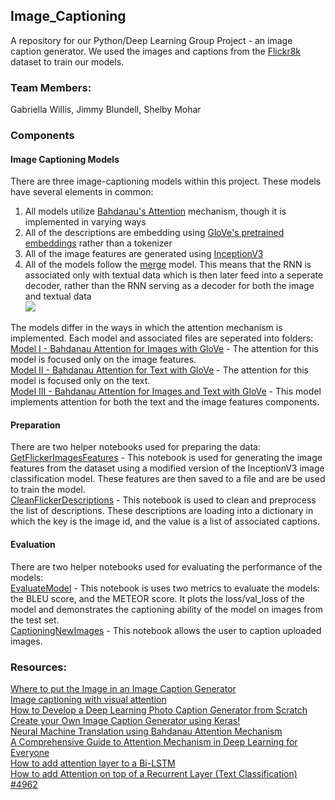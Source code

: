 ## Image_Captioning
A repository for our Python/Deep Learning Group Project - an image caption generator. We used the images and captions from the [Flickr8k](https://github.com/jbrownlee/Datasets/releases) dataset to train our models.<br>

### Team Members:
Gabriella Willis, Jimmy Blundell, Shelby Mohar

### Components
#### Image Captioning Models
There are three image-captioning models within this project. These models have several elements in common:<br>
1) All models utilize [Bahdanau's Attention](https://arxiv.org/abs/1409.0473) mechanism, though it is implemented in varying ways<br>
2) All of the descriptions are embedding using [GloVe's pretrained embeddings](https://nlp.stanford.edu/projects/glove/) rather than a tokenizer<br>
3) All of the image features are generated using [InceptionV3](https://keras.io/api/applications/inceptionv3/)<br>
4) All of the models follow the [merge](https://arxiv.org/abs/1708.02043) model. This means that the RNN is associated only with textual data which is then later feed into a seperate decoder, rather than the RNN serving as a decoder for both the image and textual data <br>
![](https://3qeqpr26caki16dnhd19sv6by6v-wpengine.netdna-ssl.com/wp-content/uploads/2017/09/Schematic-of-the-Merge-Model-For-Image-Captioning.png)<br>

The models differ in the ways in which the attention mechanism is implemented. Each model and associated files are seperated into folders:<br>
[Model I - Bahdanau Attention for Images with GloVe](https://github.com/smgbx/Image_Captioning/tree/main/Model%20I%20-%20Bahdanau%20Attention%20for%20Images%20with%20GloVe) - The attention for this model is focused only on the image features. <br>
[Model II - Bahdanau Attention for Text with GloVe](https://github.com/smgbx/Image_Captioning/tree/main/Model%20II%20-%20Bahdanau%20Attention%20for%20Text%20with%20GloVe) - The attention for this model is focused only on the text. <br>
[Model III - Bahdanau Attention for Images and Text with GloVe](https://github.com/smgbx/Image_Captioning/tree/main/Model%20III%20-%20Bahdanau%20Attention%20for%20Images%20and%20Text%20with%20GloVe) - This model implements attention for both the text and the image features components.<br>

#### Preparation
There are two helper notebooks used for preparing the data:<br>
[GetFlickerImagesFeatures](https://github.com/smgbx/Image_Captioning/blob/main/GetFlickerImagesFeatures.ipynb) - This notebook is used for generating the image features from the dataset using a modified version of the InceptionV3 image classification model. These features are then saved to a file and are be used to train the model. <br>
[CleanFlickerDescriptions](https://github.com/smgbx/Image_Captioning/blob/main/CleanFlickerDescriptions.ipynb) - This notebook is used to clean and preprocess the list of descriptions. These descriptions are loading into a dictionary in which the key is the image id, and the value is a list of associated captions.<br>

#### Evaluation
There are two helper notebooks used for evaluating the performance of the models:<br>
[EvaluateModel](https://github.com/smgbx/Image_Captioning/blob/main/EvaluateModel.ipynb) - This notebook is uses two metrics to evaluate the models: the BLEU score, and the METEOR score. It plots the loss/val_loss of the model and demonstrates the captioning ability of the model on images from the test set.<br>
[CaptioningNewImages](https://github.com/smgbx/Image_Captioning/blob/main/CaptioningNewImages.ipynb) - This notebook allows the user to caption uploaded images.<br>

### Resources:
[Where to put the Image in an Image Caption Generator](https://arxiv.org/abs/1703.09137)<br>
[Image captioning with visual attention](https://colab.research.google.com/github/tensorflow/docs/blob/master/site/en/tutorials/text/image_captioning.ipynb)<br>
[How to Develop a Deep Learning Photo Caption Generator from Scratch](https://machinelearningmastery.com/develop-a-deep-learning-caption-generation-model-in-python/)<br>
[Create your Own Image Caption Generator using Keras!](https://www.analyticsvidhya.com/blog/2020/11/create-your-own-image-caption-generator-using-keras/)<br>
[Neural Machine Translation using Bahdanau Attention Mechanism](https://medium.com/analytics-vidhya/neural-machine-translation-using-bahdanau-attention-mechanism-d496c9be30c3)<br>
[A Comprehensive Guide to Attention Mechanism in Deep Learning for Everyone](https://www.analyticsvidhya.com/blog/2019/11/comprehensive-guide-attention-mechanism-deep-learning/)<br>
[How to add attention layer to a Bi-LSTM](https://stackoverflow.com/questions/62948332/how-to-add-attention-layer-to-a-bi-lstm/62949137#62949137)<br>
[How to add Attention on top of a Recurrent Layer (Text Classification) #4962](https://github.com/keras-team/keras/issues/4962)<br>

